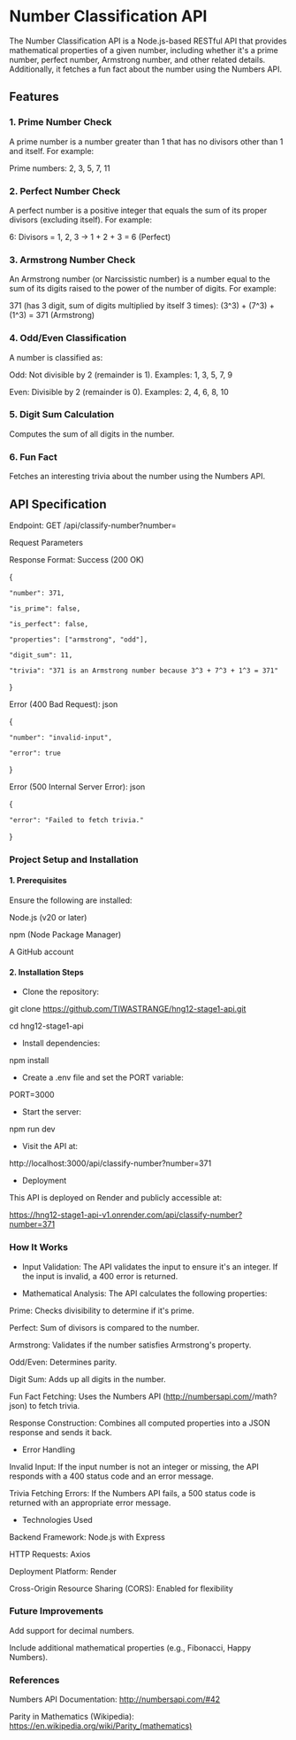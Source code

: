 # Number Classification API
The Number Classification API is a Node.js-based RESTful API that provides mathematical properties of a given number, including whether it's a prime number, perfect number, Armstrong number, and other related details. Additionally, it fetches a fun fact about the number using the Numbers API.

## Features
### 1. Prime Number Check
A prime number is a number greater than 1 that has no divisors other than 1 and itself.
For example:

Prime numbers: 2, 3, 5, 7, 11

### 2. Perfect Number Check
A perfect number is a positive integer that equals the sum of its proper divisors (excluding itself).
For example:

6: Divisors = 1, 2, 3 → 1 + 2 + 3 = 6 (Perfect)

### 3. Armstrong Number Check 
An Armstrong number (or Narcissistic number) is a number equal to the sum of its digits raised to the power of the number of digits.
For example:

371 (has 3 digit, sum of digits multiplied by itself 3 times): (3^3) + (7^3) + (1^3) = 371 (Armstrong)

### 4. Odd/Even Classification
A number is classified as:

Odd: Not divisible by 2 (remainder is 1). Examples: 1, 3, 5, 7, 9

Even: Divisible by 2 (remainder is 0). Examples: 2, 4, 6, 8, 10

### 5. Digit Sum Calculation 
Computes the sum of all digits in the number.

### 6. Fun Fact
Fetches an interesting trivia about the number using the Numbers API.


## API Specification
Endpoint: 
GET /api/classify-number?number=<number>

Request Parameters

Response Format: 
Success (200 OK)

{

    "number": 371,
    
    "is_prime": false,
    
    "is_perfect": false,
    
    "properties": ["armstrong", "odd"],
    
    "digit_sum": 11,
    
    "trivia": "371 is an Armstrong number because 3^3 + 7^3 + 1^3 = 371"
    
}

Error (400 Bad Request):
json

{

    "number": "invalid-input",
    
    "error": true
    
}

Error (500 Internal Server Error):
json

{

    "error": "Failed to fetch trivia."
    
}

### Project Setup and Installation
#### 1. Prerequisites
   
Ensure the following are installed:

Node.js (v20 or later)

npm (Node Package Manager)

A GitHub account

#### 2. Installation Steps
- Clone the repository:

git clone https://github.com/TIWASTRANGE/hng12-stage1-api.git

cd hng12-stage1-api

- Install dependencies:

npm install

- Create a .env file and set the PORT variable:

PORT=3000

- Start the server:

npm run dev 

- Visit the API at:

http://localhost:3000/api/classify-number?number=371
  
- Deployment

This API is deployed on Render and publicly accessible at:

https://hng12-stage1-api-v1.onrender.com/api/classify-number?number=371

### How It Works

- Input Validation: 
The API validates the input to ensure it's an integer. If the input is invalid, a 400 error is returned.

- Mathematical Analysis: 
The API calculates the following properties:

Prime: Checks divisibility to determine if it's prime.

Perfect: Sum of divisors is compared to the number.

Armstrong: Validates if the number satisfies Armstrong's property.

Odd/Even: Determines parity.

Digit Sum:
Adds up all digits in the number.

Fun Fact Fetching:
Uses the Numbers API (http://numbersapi.com/<number>/math?json) to fetch trivia.

Response Construction:
Combines all computed properties into a JSON response and sends it back.

- Error Handling
  
Invalid Input: 
If the input number is not an integer or missing, the API responds with a 400 status code and an error message.

Trivia Fetching Errors: 
If the Numbers API fails, a 500 status code is returned with an appropriate error message.

- Technologies Used

Backend Framework: Node.js with Express

HTTP Requests: Axios

Deployment Platform: Render

Cross-Origin Resource Sharing (CORS): Enabled for flexibility

### Future Improvements

Add support for decimal numbers.

Include additional mathematical properties (e.g., Fibonacci, Happy Numbers).

### References
Numbers API Documentation: http://numbersapi.com/#42

Parity in Mathematics (Wikipedia): https://en.wikipedia.org/wiki/Parity_(mathematics)
